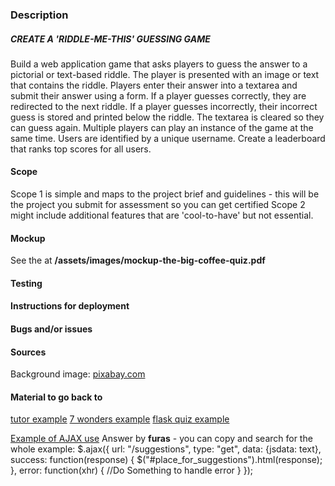 ### Description
##### CREATE A 'RIDDLE-ME-THIS' GUESSING GAME
Build a web application game that asks players to guess the answer to a pictorial or text-based riddle.
The player is presented with an image or text that contains the riddle. Players enter their answer into a textarea and submit their answer using a form.
If a player guesses correctly, they are redirected to the next riddle.
If a player guesses incorrectly, their incorrect guess is stored and printed below the riddle. The textarea is cleared so they can guess again.
Multiple players can play an instance of the game at the same time. Users are identified by a unique username.
Create a leaderboard that ranks top scores for all users.

#### Scope
Scope 1 is simple and maps to the project brief and guidelines - this will be the project you submit for assessment so you can get certified
Scope 2 might include additional features that are 'cool-to-have' but not essential. 

#### Mockup
See the at **/assets/images/mockup-the-big-coffee-quiz.pdf**

#### Testing


#### Instructions for deployment


#### Bugs and/or issues


#### Sources
Background image: [pixabay.com](https://pixabay.com/en/coffee-coffee-beans-drink-caffeine-1324126/)

#### Material to go back to
[tutor example](https://github.com/ckz8780/ci-pp-milestone-riddlemethis)
[7 wonders example](http://radiusofcircle.blogspot.com/2016/03/making-quiz-website-with-python.html)
[flask quiz example](https://github.com/vgel/simple-quiz)

[Example of AJAX use](https://stackoverflow.com/questions/40963401/flask-dynamic-data-update-without-reload-page)
Answer by **furas** - you can copy and search for the whole example:
$.ajax({
      url: "/suggestions",
      type: "get",
      data: {jsdata: text},
      success: function(response) {
        $("#place_for_suggestions").html(response);
      },
      error: function(xhr) {
        //Do Something to handle error
      }
    });